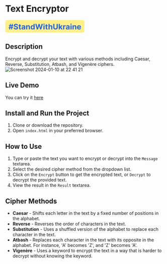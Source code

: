 # Text Encryptor

[![StandWithUkraine](https://raw.githubusercontent.com/vshymanskyy/StandWithUkraine/main/badges/StandWithUkraine.svg)](https://github.com/vshymanskyy/StandWithUkraine/blob/main/docs/README.md)

## Description

Encrypt and decrypt your text with various methods including Caesar, Reverse, Substitution, Atbash, and Vigenère ciphers.
![Screenshot 2024-01-10 at 22 41 21](https://github.com/RomchikSt/Portfolio/assets/140477189/4c3622f4-0efb-4bb7-9b90-d52baae84a9a)

## Live Demo

You can try it [here](https://rstp-text-encryptor.netlify.app/)

## Install and Run the Project

1. Clone or download the repository.
2. Open `index.html` in your preferred browser.

## How to Use

1. Type or paste the text you want to encrypt or decrypt into the `Message` textarea.
2. Select the desired cipher method from the dropdown list.
3. Click on the `Encrypt` button to get the encrypted text, or `Decrypt` to decrypt the provided text.
4. View the result in the `Result` textarea.

## Cipher Methods

- **Caesar** - Shifts each letter in the text by a fixed number of positions in the alphabet.
- **Reverse** - Reverses the order of characters in the text.
- **Substitution** - Uses a shuffled version of the alphabet to replace each character in the text.
- **Atbash** - Replaces each character in the text with its opposite in the alphabet. For instance, 'A' becomes 'Z', and 'Z' becomes 'A'.
- **Vigenère** - Uses a keyword to encrypt the text in a way that is harder to decrypt without knowing the keyword.
